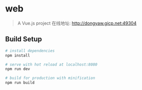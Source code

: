 # web

> A Vue.js project
在线地址:  http://dongyaw.gicp.net:49304

## Build Setup

``` bash
# install dependencies
npm install

# serve with hot reload at localhost:8080
npm run dev

# build for production with minification
npm run build
